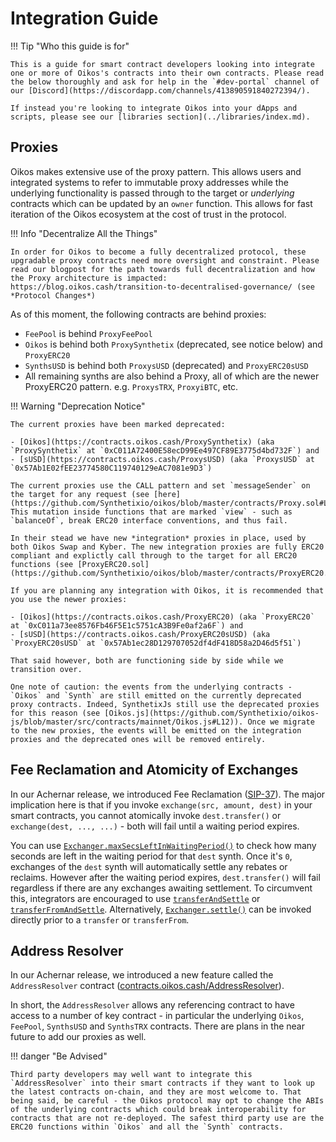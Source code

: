 # Integration Guide

!!! Tip "Who this guide is for"

    This is a guide for smart contract developers looking into integrate one or more of Oikos's contracts into their own contracts. Please read the below thoroughly and ask for help in the `#dev-portal` channel of our [Discord](https://discordapp.com/channels/413890591840272394/).

    If instead you're looking to integrate Oikos into your dApps and scripts, please see our [libraries section](../libraries/index.md).

## Proxies

Oikos makes extensive use of the proxy pattern. This allows users and integrated systems to refer to immutable proxy addresses while the underlying functionality is passed through to the target or _underlying_ contracts which can be updated by an `owner` function. This allows for fast iteration of the Oikos ecosystem at the cost of trust in the protocol.

!!! Info "Decentralize All the Things"

    In order for Oikos to become a fully decentralized protocol, these upgradable proxy contracts need more oversight and constraint. Please read our blogpost for the path towards full decentralization and how the Proxy architecture is impacted: https://blog.oikos.cash/transition-to-decentralised-governance/ (see *Protocol Changes*)

As of this moment, the following contracts are behind proxies:

- `FeePool` is behind `ProxyFeePool`
- `Oikos` is behind both `ProxySynthetix` (deprecated, see notice below) and `ProxyERC20`
- `SynthsUSD` is behind both `ProxysUSD` (deprecated) and `ProxyERC20sUSD`
- All remaining synths are also behind a Proxy, all of which are the newer ProxyERC20 pattern. e.g. `ProxysTRX`, `ProxyiBTC`, etc.

!!! Warning "Deprecation Notice"

    The current proxies have been marked deprecated:

    - [Oikos](https://contracts.oikos.cash/ProxySynthetix) (aka `ProxySynthetix` at `0xC011A72400E58ecD99Ee497CF89E3775d4bd732F`) and
    - [sUSD](https://contracts.oikos.cash/ProxysUSD) (aka `ProxysUSD` at `0x57Ab1E02fEE23774580C119740129eAC7081e9D3`)

    The current proxies use the CALL pattern and set `messageSender` on the target for any request (see [here](https://github.com/Synthetixio/oikos/blob/master/contracts/Proxy.sol#L118)). This mutation inside functions that are marked `view` - such as `balanceOf`, break ERC20 interface conventions, and thus fail.

    In their stead we have new *integration* proxies in place, used by both Oikos Swap and Kyber. The new integration proxies are fully ERC20 compliant and explictly call through to the target for all ERC20 functions (see [ProxyERC20.sol](https://github.com/Synthetixio/oikos/blob/master/contracts/ProxyERC20.sol)).

    If you are planning any integration with Oikos, it is recommended that you use the newer proxies:

    - [Oikos](https://contracts.oikos.cash/ProxyERC20) (aka `ProxyERC20` at `0xC011a73ee8576Fb46F5E1c5751cA3B9Fe0af2a6F`) and
    - [sUSD](https://contracts.oikos.cash/ProxyERC20sUSD) (aka `ProxyERC20sUSD` at `0x57Ab1ec28D129707052df4dF418D58a2D46d5f51`)

    That said however, both are functioning side by side while we transition over.

    One note of caution: the events from the underlying contracts - `Oikos` and `Synth` are still emitted on the currently deprecated proxy contracts. Indeed, SynthetixJs still use the deprecated proxies for this reason (see [Oikos.js](https://github.com/Synthetixio/oikos-js/blob/master/src/contracts/mainnet/Oikos.js#L12)). Once we migrate to the new proxies, the events will be emitted on the integration proxies and the deprecated ones will be removed entirely.

## Fee Reclamation and Atomicity of Exchanges

In our Achernar release, we introduced Fee Reclamation ([SIP-37](https://sips.oikos.cash/sips/sip-37)). The major implication here is that if you invoke `exchange(src, amount, dest)` in your smart contracts, you cannot atomically invoke `dest.transfer()` or `exchange(dest, ..., ...)` - both will fail until a waiting period expires.

You can use [`Exchanger.maxSecsLeftInWaitingPeriod()`](/contracts/exchanger/#maxsecsleftinwaitingperiod) to check how many seconds are left in the waiting period for that `dest` synth. Once it's `0`, exchanges of the `dest` synth will automatically settle any rebates or reclaims. However after the waiting period expires, `dest.transfer()` will fail regardless if there are any exchanges awaiting settlement. To circumvent this, integrators are encouraged to use [`transferAndSettle`](/contracts/synth/#transferandsettle) or [`transferFromAndSettle`](/contracts/synth/#transferfromandsettle). Alternatively, [`Exchanger.settle()`](/contracts/exchanger#settle) can be invoked directly prior to a `transfer` or `transferFrom`.

## Address Resolver

In our Achernar release, we introduced a new feature called the `AddressResolver` contract ([contracts.oikos.cash/AddressResolver](https://contracts.oikos.cash/AddressResolver)).

In short, the `AddressResolver` allows any referencing contract to have access to a number of key contract - in particular the underlying `Oikos`, `FeePool`, `SynthsUSD` and `SynthsTRX` contracts. There are plans in the near future to add our proxies as well.

!!! danger "Be Advised"

    Third party developers may well want to integrate this `AddressResolver` into their smart contracts if they want to look up the latest contracts on-chain, and they are most welcome to. That being said, be careful - the Oikos protocol may opt to change the ABIs of the underlying contracts which could break interoperability for contracts that are not re-deployed. The safest third party use are the ERC20 functions within `Oikos` and all the `Synth` contracts.
